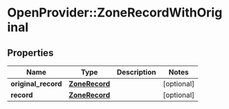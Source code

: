 # OpenProvider::ZoneRecordWithOriginal

## Properties
Name | Type | Description | Notes
------------ | ------------- | ------------- | -------------
**original_record** | [**ZoneRecord**](ZoneRecord.md) |  | [optional] 
**record** | [**ZoneRecord**](ZoneRecord.md) |  | [optional] 

